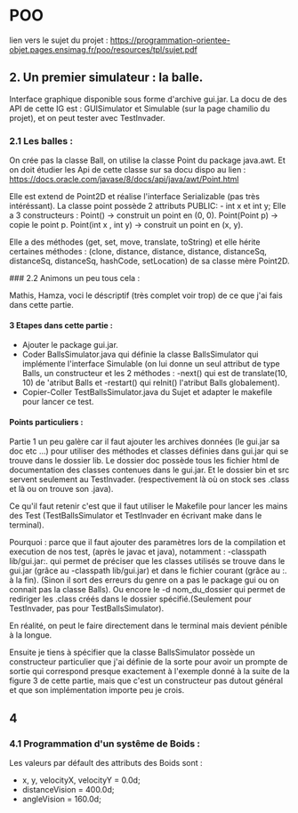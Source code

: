 # POO
lien vers le sujet du projet : https://programmation-orientee-objet.pages.ensimag.fr/poo/resources/tpl/sujet.pdf

## 2. Un premier simulateur : la balle.
Interface graphique disponible sous forme d'archive gui.jar. La docu de des API de cette IG est : GUISimulator et Simulable (sur la page chamilio du projet), et on peut tester avec TestInvader.

### 2.1 Les balles :
On crée pas la classe Ball, on utilise la classe Point du package java.awt. Et on doit étudier les Api de cette classe sur sa docu dispo au lien : https://docs.oracle.com/javase/8/docs/api/java/awt/Point.html 

Elle est extend de Point2D et réalise l'interface Serializable (pas très intéréssant).
La classe point possède 2 attributs PUBLIC: - int x et int y;
Elle a 3 constructeurs : Point() -> construit un point en (0, 0).
                         Point(Point p) -> copie le point p.
                         Point(int x , int y) -> construit un point en (x, y).


Elle a des méthodes (get, set, move, translate, toString) et elle hérite certaines méthodes : (clone, distance, distance, distance, distanceSq, distanceSq, distanceSq, hashCode, setLocation) de sa classe mère Point2D.

### 2.2 Animons un peu tous cela :

Mathis, Hamza, voci le déscriptif (très complet voir trop) de ce que j'ai fais dans cette partie.

#### 3 Etapes dans cette partie : 
- Ajouter le package gui.jar.
- Coder BallsSimulator.java qui définie la classe BallsSimulator qui implémente l'interface Simulable (on lui donne un seul attribut de type Balls, un constructeur et les 2 méthodes : -next() qui est  de translate(10, 10) de 'atribut Balls  et -restart() qui reInit() l'atribut Balls globalement).
- Copier-Coller TestBallsSimulator.java du Sujet et adapter le makefile pour lancer ce test.

#### Points particuliers :

Partie 1 un peu galère car il faut ajouter les archives données (le gui.jar sa doc etc ...) pour utiliser des méthodes et classes définies dans gui.jar qui se trouve dans le dossier lib. Le dossier doc possède tous les fichier   html de documentation des classes contenues dans le gui.jar. Et le dossier bin et src servent seulement au TestInvader. (respectivement là où on stock ses .class et là ou on trouve son .java).

Ce qu'il faut retenir c'est que il faut utiliser le Makefile pour lancer les mains des Test (TestBallsSimulator et TestInvader en écrivant make dans le terminal). 

Pourquoi : parce que il faut ajouter des paramètres lors de la compilation et execution de nos test, (après le javac et java), notamment : -classpath lib/gui.jar:. qui permet de préciser que les classes utilisés se trouve dans le gui.jar (grâce au -classpath lib/gui.jar) et dans le fichier courant (grâce au :. à la fin). (Sinon il sort des erreurs du genre on a pas le package gui ou on connait pas la classe Balls). Ou encore le -d nom_du_dossier qui permet de rediriger les .class créés dans le dossier spécifié.(Seulement pour TestInvader, pas pour TestBallsSimulator). 

En réalité, on peut le faire directement dans le terminal mais devient pénible à la longue.

Ensuite je tiens à spécifier que la classe BallsSimulator possède un constructeur particulier que j'ai définie de la sorte pour avoir un prompte de sortie qui correspond presque exactement à l'exemple donné à la suite de la figure 3 de cette partie, mais que c'est un constructeur pas dutout général et que son implémentation importe peu je crois.

## 4

### 4.1 Programmation d'un systême de Boids :
Les valeurs par défault des attributs des Boids sont :
- x, y, velocityX, velocityY = 0.0d;
- distanceVision = 400.0d;
- angleVision = 160.0d;